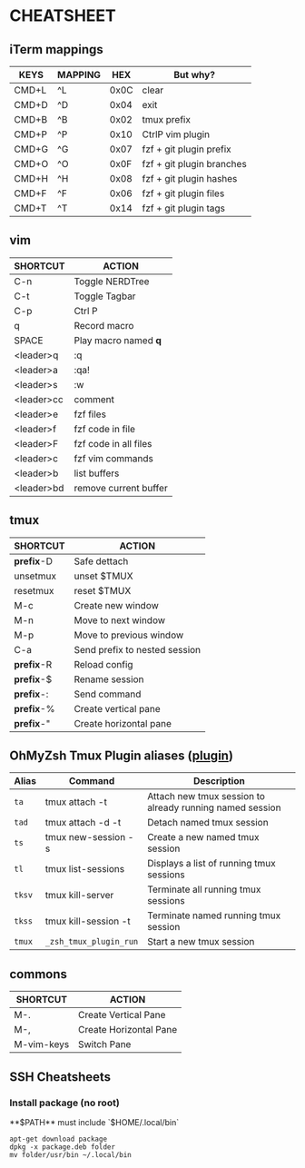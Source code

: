 # CHEATSHEET

## iTerm mappings

| KEYS | MAPPING | HEX | But why? |
| --- | --- | --- | --- |
| CMD+L | ^L | 0x0C | clear |
| CMD+D | ^D | 0x04 | exit |
| CMD+B | ^B | 0x02 | tmux prefix |
| CMD+P | ^P | 0x10 | CtrlP vim plugin |
| CMD+G | ^G | 0x07 | fzf + git plugin prefix |
| CMD+O | ^O | 0x0F | fzf + git plugin branches |
| CMD+H | ^H | 0x08 | fzf + git plugin hashes |
| CMD+F | ^F | 0x06 | fzf + git plugin files |
| CMD+T | ^T | 0x14 | fzf + git plugin tags |

## vim

| SHORTCUT | ACTION |
| --- | --- |
| C-n | Toggle NERDTree |
| C-t | Toggle Tagbar |
| C-p | Ctrl P |
| q | Record macro |
| SPACE | Play macro named **q** |
| \<leader\>q | :q |
| \<leader\>a | :qa! |
| \<leader\>s | :w |
| \<leader\>cc | comment |
| \<leader\>e | fzf files |
| \<leader\>f | fzf code in file |
| \<leader\>F | fzf code in all files |
| \<leader\>c | fzf vim commands |
| \<leader\>b | list buffers |
| \<leader\>bd | remove current buffer |


## tmux

| SHORTCUT | ACTION |
| --- | --- |
| **prefix**-D | Safe dettach |
| unsetmux | unset $TMUX |
| resetmux | reset $TMUX |
| M-c | Create new window |
| M-n | Move to next window |
| M-p | Move to previous window |
| C-a | Send prefix to nested session |
| **prefix**-R | Reload config |
| **prefix**-$ | Rename session |
| **prefix**-: | Send command |
| **prefix**-% | Create vertical pane |
| **prefix**-" | Create horizontal pane |

## OhMyZsh Tmux Plugin aliases ([plugin](https://github.com/ohmyzsh/ohmyzsh/tree/master/plugins/tmux))

| Alias  | Command                | Description                                               |
| ------ | -----------------------|---------------------------------------------------------- |
| `ta`   | tmux attach -t         | Attach new tmux session to already running named session  |
| `tad`  | tmux attach -d -t      | Detach named tmux session                                 |
| `ts`   | tmux new-session -s    | Create a new named tmux session                           |
| `tl`   | tmux list-sessions     | Displays a list of running tmux sessions                  |
| `tksv` | tmux kill-server       | Terminate all running tmux sessions                       |
| `tkss` | tmux kill-session -t   | Terminate named running tmux session                      |
| `tmux` | `_zsh_tmux_plugin_run` | Start a new tmux session                                  |

## commons

| SHORTCUT | ACTION |
| --- | --- |
| M-. | Create Vertical Pane |
| M-, | Create Horizontal Pane |
| M-vim-keys | Switch Pane |


## SSH Cheatsheets

### Install package (no root)

**$PATH** must include `$HOME/.local/bin`

```
apt-get download package
dpkg -x package.deb folder
mv folder/usr/bin ~/.local/bin
```

